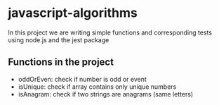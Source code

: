 # javascript-algorithms

In this project we are writing simple functions and corresponding tests using node.js and the jest package

## Functions in the project

- oddOrEven: check if number is odd or event
- isUnique: check if array contains only unique numbers
- isAnagram: check if two strings are anagrams (same letters)
